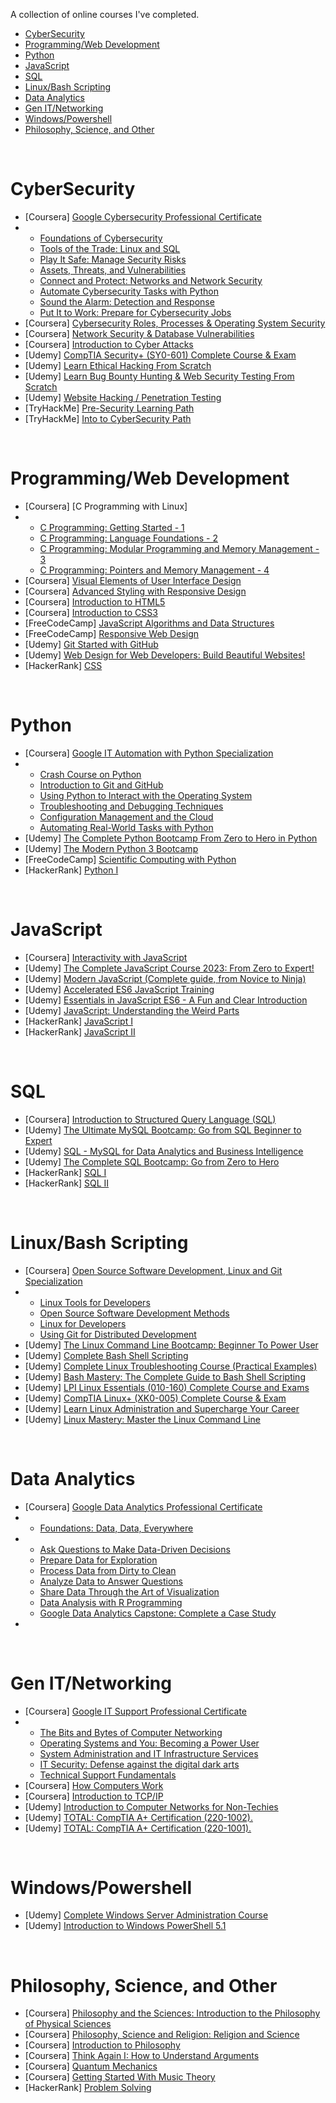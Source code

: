 A collection of online courses I've completed.

- [CyberSecurity](#cybersecurity)
- [Programming/Web Development](#programmingweb-development)
- [Python](#python)
- [JavaScript](#javascript)
- [SQL](#sql)
- [Linux/Bash Scripting](linuxbash-scripting)
- [Data Analytics](#data-analytics)
- [Gen IT/Networking](gen-itnetworking)
- [Windows/Powershell](#windows/powershell)
- [Philosophy, Science, and Other](#philosophy-science-and-other)

<br />

# CyberSecurity
- [Coursera] [Google Cybersecurity Professional Certificate](https://www.coursera.org/account/accomplishments/specialization/certificate/EXMJPYAEH9AJ)
- - [Foundations of Cybersecurity](https://www.coursera.org/account/accomplishments/certificate/2AU3M7PGNEEU)
  - [Tools of the Trade: Linux and SQL](https://www.coursera.org/account/accomplishments/certificate/FM6KX2CKCTQG)
  - [Play It Safe: Manage Security Risks](https://www.coursera.org/account/accomplishments/certificate/YBETJC5WGLRU)
  - [Assets, Threats, and Vulnerabilities](https://www.coursera.org/account/accomplishments/certificate/B342QDHE36XN)
  - [Connect and Protect: Networks and Network Security](https://www.coursera.org/account/accomplishments/certificate/EZE838BT79MQ)
  - [Automate Cybersecurity Tasks with Python](https://www.coursera.org/account/accomplishments/certificate/C57XHPEBEGDM)
  - [Sound the Alarm: Detection and Response](https://www.coursera.org/account/accomplishments/certificate/VNW3RKFHNPL3)
  - [Put It to Work: Prepare for Cybersecurity Jobs](https://www.coursera.org/account/accomplishments/certificate/LFEQK6X2JKP3)
- [Coursera] [Cybersecurity Roles, Processes & Operating System Security](https://www.coursera.org/account/accomplishments/certificate/YN2V6N9T7GE9)
- [Coursera] [Network Security & Database Vulnerabilities](https://www.coursera.org/account/accomplishments/certificate/ZKEX8N9B9YT2)
- [Coursera] [Introduction to Cyber Attacks](https://www.coursera.org/account/accomplishments/certificate/RFG45CMG6CFR)
- [Udemy] [CompTIA Security+ (SY0-601) Complete Course & Exam](https://www.udemy.com/certificate/UC-06096ecd-1380-482e-ac7f-bb0860c55fc0/)
- [Udemy] [Learn Ethical Hacking From Scratch](https://www.udemy.com/certificate/UC-57a8d9e1-0cd1-4e20-842c-b35a554f8130/)
- [Udemy] [Learn Bug Bounty Hunting & Web Security Testing From Scratch](https://www.udemy.com/certificate/UC-132e4096-6f05-421c-bdf7-c03ffa13ec8b/)
- [Udemy] [Website Hacking / Penetration Testing](https://www.udemy.com/certificate/UC-6f4ace44-01f6-466c-af67-b2adc2225e41/)
- [TryHackMe] [Pre-Security Learning Path](https://tryhackme-certificates.s3-eu-west-1.amazonaws.com/THM-VRURFLTG3I.png)
- [TryHackMe] [Into to CyberSecurity Path](https://tryhackme-certificates.s3-eu-west-1.amazonaws.com/THM-RAY3VBZTYN.png)

<br />

# Programming/Web Development
- [Coursera] [C Programming with Linux]
- - [C Programming: Getting Started - 1](https://www.coursera.org/account/accomplishments/certificate/V5RLV7LXRVE4)
  - [C Programming: Language Foundations - 2](https://www.coursera.org/account/accomplishments/certificate/9QPPFADHBRZZ)
  - [C Programming: Modular Programming and Memory Management - 3](https://www.coursera.org/account/accomplishments/certificate/RHSP5UR5J5LS)
  - [C Programming: Pointers and Memory Management - 4](https://www.coursera.org/account/accomplishments/certificate/D24SD55FVTGP)
- [Coursera] [Visual Elements of User Interface Design](https://www.coursera.org/account/accomplishments/certificate/B9SS3QKM6FYX)
- [Coursera] [Advanced Styling with Responsive Design](https://www.coursera.org/account/accomplishments/certificate/UDQTSUJCFRWR)
- [Coursera] [Introduction to HTML5](https://www.coursera.org/account/accomplishments/certificate/NZY9VKTJH3WY)
- [Coursera] [Introduction to CSS3](https://www.coursera.org/account/accomplishments/certificate/FXJPWDV7SRXY)
- [FreeCodeCamp] [JavaScript Algorithms and Data Structures](https://www.freecodecamp.org/certification/bobby-valenzuela/javascript-algorithms-and-data-structures)
- [FreeCodeCamp] [Responsive Web Design](https://www.freecodecamp.org/certification/bobby-valenzuela/responsive-web-design) 
- [Udemy] [Git Started with GitHub](https://www.udemy.com/certificate/UC-f50c930c-5703-4507-ad65-f8c395d3cad2/)
- [Udemy] [Web Design for Web Developers: Build Beautiful Websites!](https://www.udemy.com/certificate/UC-WNR4QLMW/)
- [HackerRank] [CSS](https://www.hackerrank.com/certificates/20f293546b75)


<br />

# Python
- [Coursera] [Google IT Automation with Python Specialization](https://www.coursera.org/account/accomplishments/specialization/certificate/GG38WKEDT552)
- - [Crash Course on Python](https://www.coursera.org/account/accomplishments/certificate/HPBEX9YAVKZ5)
  - [Introduction to Git and GitHub](https://www.coursera.org/account/accomplishments/certificate/U4AD3MZENFJU)
  - [Using Python to Interact with the Operating System](https://www.coursera.org/account/accomplishments/certificate/EASY2M87MDVV)
  - [Troubleshooting and Debugging Techniques](https://www.coursera.org/account/accomplishments/certificate/G7LUBTANPKR4)
  - [Configuration Management and the Cloud](https://www.coursera.org/account/accomplishments/certificate/4NR9ERLMS8DY)
  - [Automating Real-World Tasks with Python](https://www.coursera.org/account/accomplishments/certificate/JBV95WNSWBJX)
- [Udemy] [The Complete Python Bootcamp From Zero to Hero in Python](https://www.udemy.com/certificate/UC-79a037be-1fe6-4783-9163-5eba88a8ee0c/)
- [Udemy] [The Modern Python 3 Bootcamp](https://www.udemy.com/certificate/UC-42ebe013-5e63-4781-b1e8-58f5aa29e366/)
- [FreeCodeCamp] [Scientific Computing with Python](https://www.freecodecamp.org/certification/bobby-valenzuela/scientific-computing-with-python-v7)
- [HackerRank] [Python I](https://www.hackerrank.com/certificates/1a879ab8124e)


<br />

# JavaScript
- [Coursera] [Interactivity with JavaScript](https://www.coursera.org/account/accomplishments/certificate/XDKNEQHJ6QRQ)
- [Udemy] [The Complete JavaScript Course 2023: From Zero to Expert!](https://www.udemy.com/certificate/UC-ef7acfe9-0347-40dc-9043-95bffc31c6e0/)
- [Udemy] [Modern JavaScript (Complete guide, from Novice to Ninja)](https://www.udemy.com/certificate/UC-89e0c506-b43d-49a9-ae98-7f06beede54a/)
- [Udemy] [Accelerated ES6 JavaScript Training](https://www.udemy.com/certificate/UC-0a1ba8d0-02e3-462c-aedd-d9d07daf05dd/)
- [Udemy] [Essentials in JavaScript ES6 - A Fun and Clear Introduction](https://www.udemy.com/certificate/UC-5f9983a5-2a01-485b-a6ad-14e83aa5e96d/)
- [Udemy] [JavaScript: Understanding the Weird Parts](https://www.udemy.com/certificate/UC-d6b6a795-b659-408c-aea5-8fb2858ad257/)
- [HackerRank] [JavaScript I](https://www.hackerrank.com/certificates/6a5a15ca8319)
- [HackerRank] [JavaScript II](https://www.hackerrank.com/certificates/df31600b8f38)


<br />

# SQL
- [Coursera] [Introduction to Structured Query Language (SQL)](https://www.coursera.org/account/accomplishments/certificate/53BT2GWPJT7F)
- [Udemy] [The Ultimate MySQL Bootcamp: Go from SQL Beginner to Expert](https://www.udemy.com/certificate/UC-ca9ba64c-fb99-4f7b-ba72-aa0c0d0b3fdc/)
- [Udemy] [SQL - MySQL for Data Analytics and Business Intelligence](https://www.udemy.com/certificate/UC-c8bca456-cdbf-4a6e-9b5a-be3c2448bffc/)
- [Udemy] [The Complete SQL Bootcamp: Go from Zero to Hero](https://www.udemy.com/certificate/UC-5156fa50-bf94-4734-a50b-d5a8afdda8a6/)
- [HackerRank] [SQL I](https://www.hackerrank.com/certificates/77b99c882405)
- [HackerRank] [SQL II](https://www.hackerrank.com/certificates/beea5f1e38cb)


<br />

# Linux/Bash Scripting
- [Coursera] [Open Source Software Development, Linux and Git Specialization](https://www.coursera.org/account/accomplishments/specialization/certificate/B9XJ9WKXPRM9)
- - [Linux Tools for Developers](https://www.coursera.org/account/accomplishments/certificate/NBFMMVPNSYW4)
  - [Open Source Software Development Methods](https://www.coursera.org/account/accomplishments/certificate/8F7DP9M5QTDH)
  - [Linux for Developers](https://www.coursera.org/account/accomplishments/certificate/SSDDL2GNT4RJ)
  - [Using Git for Distributed Development](https://www.coursera.org/account/accomplishments/certificate/35ES99KD9G4E) 
- [Udemy] [The Linux Command Line Bootcamp: Beginner To Power User](https://www.udemy.com/certificate/UC-92c759b4-02ba-4bae-af77-2103a1ac3551/)
- [Udemy] [Complete Bash Shell Scripting](https://www.udemy.com/certificate/UC-ac118b1e-af83-41bb-a3f2-87cc51f34de0/)
- [Udemy] [Complete Linux Troubleshooting Course (Practical Examples)](https://www.udemy.com/certificate/UC-42a5d115-b8f8-435f-88ff-c1bc5288fd08/)
- [Udemy] [Bash Mastery: The Complete Guide to Bash Shell Scripting](https://www.udemy.com/certificate/UC-32df97a9-a6ec-4bac-befa-ddcf1e58dcf4/)
- [Udemy] [LPI Linux Essentials (010-160) Complete Course and Exams](https://www.udemy.com/certificate/UC-5b9bb2dd-110b-4f7e-b92d-c55ab08e6648/)
- [Udemy] [CompTIA Linux+ (XK0-005) Complete Course & Exam](https://www.udemy.com/certificate/UC-5bf3fd90-d975-4fb8-bc14-cdbc180e079d/)
- [Udemy] [Learn Linux Administration and Supercharge Your Career](https://www.udemy.com/certificate/UC-5b204587-e5ca-42aa-9667-2e642cc56077/)
- [Udemy] [Linux Mastery: Master the Linux Command Line](https://www.udemy.com/certificate/UC-3b3a251f-c7aa-409b-89da-38e54dbd17b0/)

<br />

# Data Analytics
- [Coursera] [Google Data Analytics Professional Certificate](https://www.coursera.org/account/accomplishments/specialization/certificate/GW94FNK8FR37)
- - [Foundations: Data, Data, Everywhere](https://www.coursera.org/account/accomplishments/certificate/57PHTENUWFQ2)
- - [Ask Questions to Make Data-Driven Decisions](https://www.coursera.org/account/accomplishments/certificate/6ZXG7E3JAQXG)
  - [Prepare Data for Exploration](https://www.coursera.org/account/accomplishments/certificate/VHQKGWXVRY3W)
  - [Process Data from Dirty to Clean](https://www.coursera.org/account/accomplishments/certificate/UMLLVLWQDQHQ)
  - [Analyze Data to Answer Questions](https://www.coursera.org/account/accomplishments/certificate/EWG4SQK56Y2Q)
  - [Share Data Through the Art of Visualization](https://www.coursera.org/account/accomplishments/certificate/38J33T5N5DZ3)
  - [Data Analysis with R Programming](https://www.coursera.org/account/accomplishments/certificate/H7K5L6DRDC9M)
  - [Google Data Analytics Capstone: Complete a Case Study](https://www.coursera.org/account/accomplishments/certificate/KMAZGASDJCJN)
- 

<br />

# Gen IT/Networking
- [Coursera] [Google IT Support Professional Certificate](https://www.coursera.org/account/accomplishments/specialization/certificate/9N7ZH7R5VCM3)
- - [The Bits and Bytes of Computer Networking](https://www.coursera.org/account/accomplishments/certificate/R9XCJKYDPCPR)
  - [Operating Systems and You: Becoming a Power User](https://www.coursera.org/account/accomplishments/certificate/Q2JWSYJBKHPU)
  - [System Administration and IT Infrastructure Services](https://www.coursera.org/account/accomplishments/certificate/9CCF9C7ELX42)
  - [IT Security: Defense against the digital dark arts](https://www.coursera.org/account/accomplishments/certificate/E5PJHFB2FHA3)
  - [Technical Support Fundamentals](https://www.coursera.org/account/accomplishments/certificate/7BED9FRUV9NR)
- [Coursera] [How Computers Work](https://www.coursera.org/account/accomplishments/certificate/XB43W8E93KHM)
- [Coursera] [Introduction to TCP/IP](https://www.coursera.org/account/accomplishments/certificate/35JHK3LH4F6J)
- [Udemy] [Introduction to Computer Networks for Non-Techies](https://www.udemy.com/certificate/UC-51b618bb-96ac-479d-94e2-952c91cce535/)
- [Udemy] [TOTAL: CompTIA A+ Certification (220-1002).](https://www.udemy.com/certificate/UC-68358917-c0f1-4dbf-ae4c-a3cd512f03fc/)
- [Udemy] [TOTAL: CompTIA A+ Certification (220-1001).](https://www.udemy.com/certificate/UC-6e5b54c0-e1d0-402f-83aa-af6f2d865ab8/)


<br />

# Windows/Powershell
- [Udemy] [Complete Windows Server Administration Course](https://www.udemy.com/certificate/UC-fbe0cadb-73e5-41d2-ad9f-86be74b42c10/)
- [Udemy] [Introduction to Windows PowerShell 5.1](https://www.udemy.com/certificate/UC-99745b87-349f-4e81-8098-f606d114d59b/)

<br />

# Philosophy, Science, and Other
- [Coursera] [Philosophy and the Sciences: Introduction to the Philosophy of Physical Sciences](https://www.coursera.org/account/accomplishments/certificate/6D2WBMK9DABW)
- [Coursera] [Philosophy, Science and Religion: Religion and Science](https://www.coursera.org/account/accomplishments/certificate/PVTKGMW7XU6R)
- [Coursera] [Introduction to Philosophy](https://www.coursera.org/account/accomplishments/certificate/C6R8HASZDPKW)
- [Coursera] [Think Again I: How to Understand Arguments](https://www.coursera.org/account/accomplishments/certificate/JRDNMJDRBAEG)
- [Coursera] [Quantum Mechanics](https://www.coursera.org/account/accomplishments/certificate/TADRRG79NUYE)
- [Coursera] [Getting Started With Music Theory](https://www.coursera.org/account/accomplishments/certificate/8DBBMEQHH4KV)
- [HackerRank] [Problem Solving](https://www.hackerrank.com/certificates/b49d4b071992)





